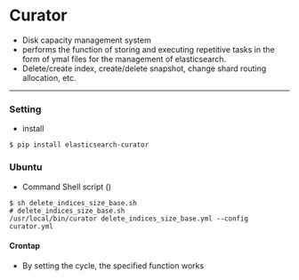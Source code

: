 # Curator

* Disk capacity management system
* performs the function of storing and executing repetitive tasks in the form of ymal files for the management of elasticsearch.
* Delete/create index, create/delete snapshot, change shard routing allocation, etc.



---



### Setting

* install

```shell
$ pip install elasticsearch-curator
```



### Ubuntu

* Command Shell script ()

```shell
$ sh delete_indices_size_base.sh
# delete_indices_size_base.sh
/usr/local/bin/curator delete_indices_size_base.yml --config curator.yml 
```



#### Crontap

* By setting the cycle, the specified function works

